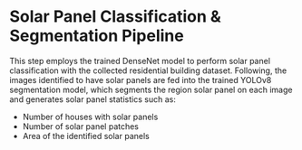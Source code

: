 # Solar Panel Classification & Segmentation Pipeline
This step employs the trained DenseNet model to perform solar panel classification with the collected residential building dataset. Following, the images identified to have solar panels are fed into the trained YOLOv8 segmentation model, which segments the region solar panel on each image and generates solar panel statistics such as:
- Number of houses with solar panels
- Number of solar panel patches
- Area of the identified solar panels
